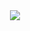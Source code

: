 <div align="center">
  <a href="https://github.com/frontful/frontful-cli">
    <img heigth="75" src="http://www.frontful.com/assets/packages/cli.png">
  </a>
</div>
